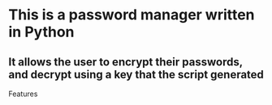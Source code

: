 # This is a password manager written in Python

## It allows the user to encrypt their passwords, and decrypt using a key that the script generated


Features
